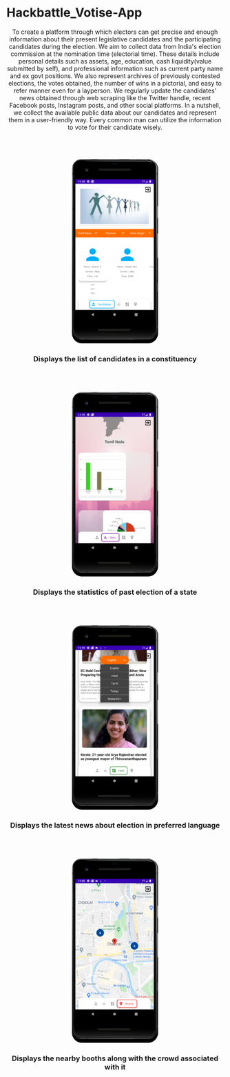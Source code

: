 # Hackbattle_Votise-App

<div align="center">
<p>To create a platform through which electors can get precise and enough information about their 
present legislative candidates and the participating candidates during the election. We aim to collect data from India's election commission at 
the nomination time (electorial time). These details include personal details such as assets, age, education, cash liquidity(value submitted by self), 
and professional information such as current party name and ex govt positions. We also represent archives of previously contested elections, the votes obtained, the number of wins in a pictorial, 
and easy to refer manner even for a layperson. We regularly update the candidates' news obtained through web scraping like the Twitter handle, recent Facebook posts, 
Instagram posts, and other social platforms. In a nutshell, we collect 
the available public data about our candidates and represent them in a user-friendly way. 
Every common man can utilize the information to vote for their candidate wisely.  </p>

<br>
<br>
<br>

<img src="https://github.com/GowthamGoush/Hackbattle_Votise-App/blob/master/Tab_1.png" width="200">
<h3>Displays the list of candidates in a constituency</h3>

<br>
<br>
<br>

<img src="https://github.com/GowthamGoush/Hackbattle_Votise-App/blob/master/Tab_2.png" width="200">
<h3>Displays the statistics of past election of a state</h3>


<br>
<br>
<br>

<img src="https://github.com/GowthamGoush/Hackbattle_Votise-App/blob/master/Tab_3.png" width="200">
<h3>Displays the latest news about election in preferred language</h3>


<br>
<br>
<br>

<img src="https://github.com/GowthamGoush/Hackbattle_Votise-App/blob/master/Tab_4.png" width="200">
<h3>Displays the nearby booths along with the crowd associated with it</ph3>
</div>

